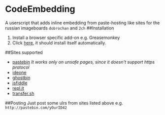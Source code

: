 # CodeEmbedding
A userscript that adds inline embedding from paste-hosting like sites for the
russian imageboards `dobrochan` and `2ch`
##Installation
1. Install a browser specific add-on e.g. Greasemonkey
2. Click [here](src/CodeEmbedding.user.js?raw=true), it should install itself automatically.

##Sites supported
* [pastebin](http://pastebin.com) _It works only on unsafe pages, since it doesn't
support https protocol_
* [ideone](https://ideone.com)
* [ghostbin](https://ghostbin.com)
* [jsfiddle](https://jsfiddle.net)
* [repl.it](https://repl.it)
* [transfer.sh](https://transfer.sh)

##Posting
Just post some ulrs from sites listed above e.g. `http://pastebin.com/yOurID42`
